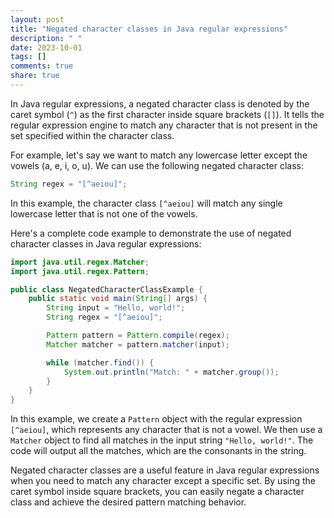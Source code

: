 ```yaml
---
layout: post
title: "Negated character classes in Java regular expressions"
description: " "
date: 2023-10-01
tags: []
comments: true
share: true
---
```


In Java regular expressions, a negated character class is denoted by the caret symbol (`^`) as the first character inside square brackets (`[]`). It tells the regular expression engine to match any character that is not present in the set specified within the character class.

For example, let's say we want to match any lowercase letter except the vowels (a, e, i, o, u). We can use the following negated character class:

```java
String regex = "[^aeiou]";
```

In this example, the character class `[^aeiou]` will match any single lowercase letter that is not one of the vowels.

Here's a complete code example to demonstrate the use of negated character classes in Java regular expressions:

```java
import java.util.regex.Matcher;
import java.util.regex.Pattern;

public class NegatedCharacterClassExample {
    public static void main(String[] args) {
        String input = "Hello, world!";
        String regex = "[^aeiou]";

        Pattern pattern = Pattern.compile(regex);
        Matcher matcher = pattern.matcher(input);

        while (matcher.find()) {
            System.out.println("Match: " + matcher.group());
        }
    }
}
```

In this example, we create a `Pattern` object with the regular expression `[^aeiou]`, which represents any character that is not a vowel. We then use a `Matcher` object to find all matches in the input string `"Hello, world!"`. The code will output all the matches, which are the consonants in the string.

Negated character classes are a useful feature in Java regular expressions when you need to match any character except a specific set. By using the caret symbol inside square brackets, you can easily negate a character class and achieve the desired pattern matching behavior.